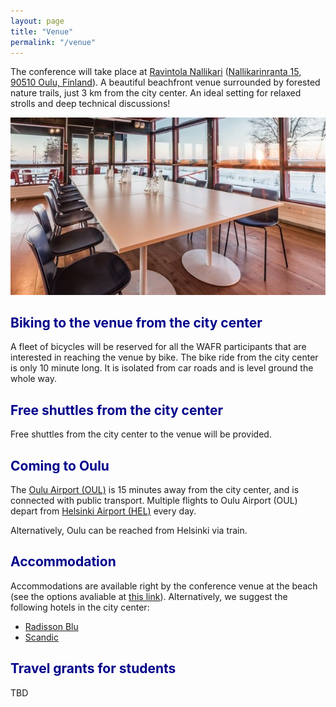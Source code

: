 ```yaml
---
layout: page
title: "Venue"
permalink: "/venue"
---
```


The conference will take place at [Ravintola Nallikari](http://ravintolanallikari.fi/) ([Nallikarinranta 15, 90510 Oulu, Finland](
https://maps.app.goo.gl/eqSEQHTdCogn9D5J7)).
A beautiful beachfront venue surrounded by forested nature trails, just 3 km from the city center.
An ideal setting for relaxed strolls and deep technical discussions!

<p align="center">
<img src="figures/venue.jpg" alt="drawing"/>
</p>

<h2 style="color: darkblue;">Biking to the venue from the city center</h2>

A fleet of bicycles will be reserved for all the WAFR participants that are interested in reaching the venue by bike.
The bike ride from the city center is only 10 minute long.
It is isolated from car roads and is level ground the whole way.

<h2 style="color: darkblue;">Free shuttles from the city center</h2>

Free shuttles from the city center to the venue will be provided.

<h2 style="color: darkblue;">Coming to Oulu</h2>

The [Oulu Airport (OUL)](https://maps.app.goo.gl/4b3FGb4rcPUhoSYk7) is 15 minutes away from the city center, and is connected with public transport.
Multiple flights to Oulu Airport (OUL) depart from [Helsinki Airport (HEL)](https://maps.app.goo.gl/J4Q9wVBG9ZTPzKWN8) every day.

Alternatively, Oulu can be reached from Helsinki via train.

<h2 style="color: darkblue;">Accommodation</h2>

Accommodations are available right by the conference venue at the beach (see the options avaliable at [this link](https://nallikari.fi/en/accommodation/)).
Alternatively, we suggest the following hotels in the city center:
- [Radisson Blu](https://www.radissonhotels.com/en-us/hotels/radisson-blu-oulu)
- [Scandic](https://www.scandichotels.com/en/hotels/scandic-oulu-city)

<h2 style="color: darkblue;">Travel grants for students</h2>

TBD
